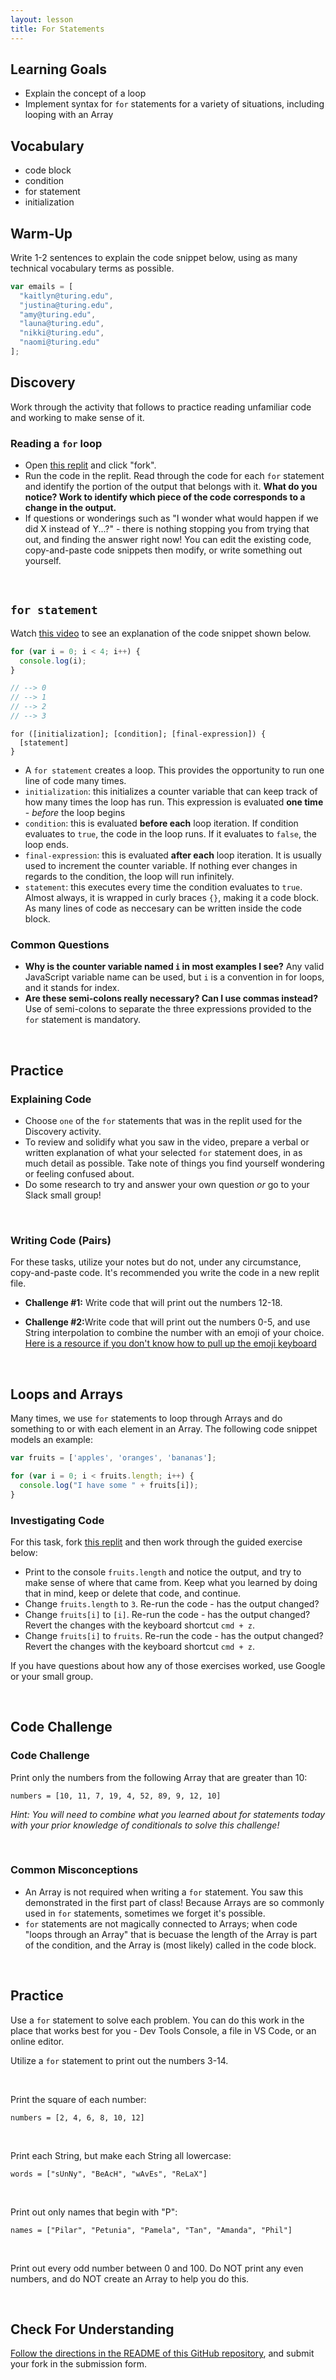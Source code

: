 ```yaml
---
layout: lesson
title: For Statements
---
```


## Learning Goals

- Explain the concept of a loop
- Implement syntax for `for` statements for a variety of situations, including looping with an Array

## Vocabulary

- <span class="vocab">code block</span>
- <span class="vocab">condition</span>
- <span class="vocab">for statement</span>
- <span class="vocab">initialization</span>

## Warm-Up

Write 1-2 sentences to explain the code snippet below, using as many technical vocabulary terms as possible.

```javascript
var emails = [
  "kaitlyn@turing.edu",
  "justina@turing.edu",
  "amy@turing.edu",
  "launa@turing.edu",
  "nikki@turing.edu",
  "naomi@turing.edu"
];
```

## Discovery

Work through the activity that follows to practice reading unfamiliar code and working to make sense of it. 

<div class="s-card">
  <h3>Reading a <code>for</code> loop</h3>
  <ul>
    <li>Open <a href="https://replit.com/@turingschool/for-statements#index.js" target="blank">this replit</a> and click "fork".</li>
    <li>Run the code in the replit. Read through the code for each <code>for</code> statement and identify the portion of the output that belongs with it. <strong>What do you notice? Work to identify which piece of the code corresponds to a change in the output.</strong></li>
    <li>If questions or wonderings such as "I wonder what would happen if we did X instead of Y...?" - there is nothing stopping you from trying that out, and finding the answer right now! You can edit the existing code, copy-and-paste code snippets then modify, or write something out yourself.</li>
  </ul>
</div>
<br>

## `for statement`

Watch <a target="blank" href="https://www.youtube.com/watch?v=vLu8cOE7YKc">this video</a> to see an explanation of the code snippet shown below.

```javascript
for (var i = 0; i < 4; i++) {
  console.log(i);
}

// --> 0
// --> 1
// --> 2
// --> 3
```

```
for ([initialization]; [condition]; [final-expression]) {
  [statement]
}
```

- A <code><span class="vocab">for statement</span></code> creates a loop. This provides the opportunity to run one line of code many times.
- <code><span class="vocab">initialization</span></code>: this initializes a counter variable that can keep track of how many times the loop has run. This expression is evaluated **one time** - _before_ the loop begins
- <code><span class="vocab">condition</span></code>: this is evaluated **before each** loop iteration. If condition evaluates to `true`, the code in the loop runs. If it evaluates to `false`, the loop ends.
- `final-expression`: this is evaluated **after each** loop iteration. It is usually used to increment the counter variable. If nothing ever changes in regards to the condition, the loop will run infinitely.
- `statement`: this executes every time the condition evaluates to `true`. Almost always, it is wrapped in curly braces `{}`, making it a <span class="vocab">code block</span>. As many lines of code as neccesary can be written inside the code block.

<div class="s-card s-border-yellow-500">
  <h3>Common Questions</h3>
  <ul>
    <li><strong>Why is the counter variable named <code>i</code> in most examples I see?</strong> Any valid JavaScript variable name can be used, but <code>i</code> is a convention in for loops, and it stands for index.</li>
    <li><strong>Are these semi-colons really necessary? Can I use commas instead?</strong> Use of semi-colons to separate the three expressions provided to the <code>for</code> statement is mandatory.</li>
  </ul>
</div>
<br>

## Practice

<div class="s-card">
  <h3>Explaining Code</h3>
  <ul>
    <li>Choose <code>one</code> of the <code>for</code> statements that was in the replit used for the Discovery activity.</li>
    <li>To review and solidify what you saw in the video, prepare a verbal or written explanation of what your selected <code>for</code> statement does, in as much detail as possible. Take note of things you find yourself wondering or feeling confused about.</li>
    <li>Do some research to try and answer your own question <em>or</em> go to your Slack small group!</li>
  </ul>
</div>
<br>

<div class="s-card">
 <h3>Writing Code (Pairs)</h3>
  <p>For these tasks, utilize your notes but do not, under any circumstance, copy-and-paste code. It's recommended you write the code in a new replit file.</p>
  <ul>
    <li><strong>Challenge #1:</strong> Write code that will print out the numbers 12-18.</li>
  </ul>
  <ul>
    <li><strong>Challenge #2:</strong>Write code that will print out the numbers 0-5, and use String interpolation to combine the number with an emoji of your choice. <a href="https://www.google.com/search?q=pull+up+emoji+keyboard+on+mac&oq=pull+up+emoji+keyboard+on+mac&aqs=chrome..69i57j0i22i30j0i390l3.3556j0j1&sourceid=chrome&ie=UTF-8&safe=active&ssui=on" target="blank">Here is a resource if you don't know how to pull up the emoji keyboard</a></li>
  </ul>
</div>
<br>

## Loops and Arrays

Many times, we use `for` statements to loop through Arrays and do something to or with each element in an Array. The following code snippet models an example:

```javascript
var fruits = ['apples', 'oranges', 'bananas'];

for (var i = 0; i < fruits.length; i++) {
  console.log("I have some " + fruits[i]);
}
```

<div class="s-card">
 <h3>Investigating Code</h3>
  <p>For this task, fork <a href="https://replit.com/@turingschool/for-arrays#index.js" target="blank">this replit</a> and then work through the guided exercise below:</p> 
  <ul>
    <li>Print to the console <code>fruits.length</code> and notice the output, and try to make sense of where that came from. Keep what you learned by doing that in mind, keep or delete that code, and continue.</li>
    <li>Change <code>fruits.length</code> to <code>3</code>. Re-run the code - has the output changed?</li>
    <li>Change <code>fruits[i]</code> to <code>[i]</code>. Re-run the code - has the output changed? Revert the changes with the keyboard shortcut <code>cmd + z</code>.</li>
    <li>Change <code>fruits[i]</code> to <code>fruits</code>. Re-run the code - has the output changed? Revert the changes with the keyboard shortcut <code>cmd + z</code>.</li>
  </ul>
  <p>If you have questions about how any of those exercises worked, use Google or your small group.</p>
</div>
<br>

## Code Challenge

<div class="s-card">
  <h3>Code Challenge</h3>
  <p>Print only the numbers from the following Array that are greater than 10:</p>
  <p><code>numbers = [10, 11, 7, 19, 4, 52, 89, 9, 12, 10]</code></p>
  <p><em>Hint: You will need to combine what you learned about for statements today with your prior knowledge of conditionals to solve this challenge!</em></p>
</div>
<br>

<div class="s-card s-border-yellow-500">
  <h3>Common Misconceptions</h3>
  <ul>
    <li>An Array is not required when writing a <code>for</code> statement. You saw this demonstrated in the first part of class! Because Arrays are so commonly used in <code>for</code> statements, sometimes we forget it's possible.</li>
    <li><code>for</code> statements are not magically connected to Arrays; when code "loops through an Array" that is becuase the length of the Array is part of the condition, and the Array is (most likely) called in the code block.</li>
  </ul>
</div>
<br>

## Practice

Use a `for` statement to solve each problem. You can do this work in the place that works best for you - Dev Tools Console, a file in VS Code, or an online editor.

<div class="s-card">
  <p>Utilize a <code>for</code> statement to print out the numbers 3-14.</p>
</div>
<br>

<div class="s-card">
  <p>Print the square of each number:</p>
  <p><code>numbers = [2, 4, 6, 8, 10, 12]</code></p>
</div>
<br>

<div class="s-card">
  <p>Print each String, but make each String all lowercase:</p>
  <p><code>words = ["sUnNy", "BeAcH", "wAvEs", "ReLaX"]</code></p>
</div>
<br>

<div class="s-card">
  <p>Print out only names that begin with "P":</p>
  <p><code>names = ["Pilar", "Petunia", "Pamela", "Tan", "Amanda", "Phil"]</code></p>
</div>
<br>

<div class="s-card">
  <p>Print out every odd number between 0 and 100. Do NOT print any even numbers, and do NOT create an Array to help you do this.</p>
</div>
<br>

## Check For Understanding

[Follow the directions in the README of this GitHub repository](https://github.com/turingschool/m0_fe_for), and submit your fork in the submission form.

<br>
<br>
<br>